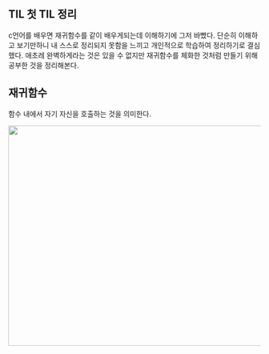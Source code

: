 ## TIL 첫 TIL 정리
c언어를 배우면 재귀함수를 같이 배우게되는데 이해하기에 그저 바빴다. 단순히 이해하고 보기만하니 내 스스로 정리되지 못함을 느끼고 개인적으로 학습하여 정리하기로 결심했다.
애초레 완벽하게라는 것은 있을 수 없지만 재귀함수를 체화한 것처럼 만들기 위해 공부한 것을 정리해본다.
## 재귀함수
함수 내에서 자기 자신을 호출하는 것을 의미한다.

<img src="https://user-images.githubusercontent.com/80398170/167287017-90588849-0cf4-45bc-9d04-e3671827b5b4.png"  width="700" height="440">
